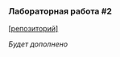 ### Лабораторная работа #2
[[репозиторий]](https://github.com/Andrew414/servicetask)

_Будет дополнено_